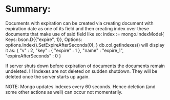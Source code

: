 # Summary:
Documents with expiration can be created via creating document with expiration date as one of its field
and then creating index over these documents that make use of said field like so:
        index := mongo.IndexModel{
	        Keys:    bson.D{{"expire", 1}},
		Options: options.Index().SetExpireAfterSeconds(0),
	}
db.col.getIndexes() will display it as: 
        {
		"v" : 2,
		"key" : {
			"expire" : 1
		},
		"name" : "expire_1",
		"expireAfterSeconds" : 0
	}

If server shuts down before expiration of documents the documents remain undeleted.
!!! Indexes are not deleted on sudden shutdown. 
They will be deleted once the server starts up again. 

NOTE: Mongo updates indexes every 60 seconds. Hence deletion (and some other actions as well)
can occur not momentarily. 